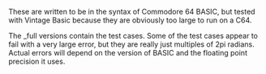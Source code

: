 These are written to be in the syntax of Commodore 64 BASIC, but tested with Vintage Basic because they
are obviously too large to run on a C64.

The _full versions contain the test cases.  Some of the test cases appear to fail with a very large
error, but they are really just multiples of 2pi radians.  Actual errors will depend on the version
of BASIC and the floating point precision it uses.